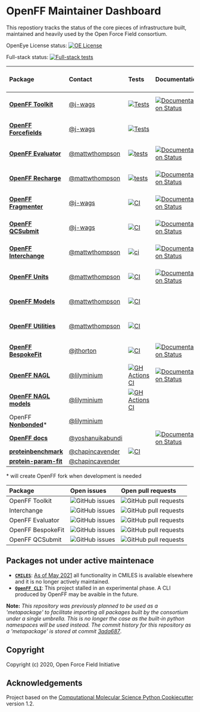 # OpenFF Maintainer Dashboard

This repostiory tracks the status of the core pieces of infrastructure built, maintained and heavily used by the Open Force Field consortium.

OpenEye License status:
[![OE License](https://github.com/openforcefield/status/actions/workflows/oe_license.yml/badge.svg?branch=main)](https://github.com/openforcefield/status/actions/workflows/oe_license.yml)

Full-stack status:
[![Full-stack tests](https://github.com/openforcefield/status/actions/workflows/full-stack.yaml/badge.svg)](https://github.com/openforcefield/status/actions/workflows/full-stack.yaml)

| Package | Contact | Tests | Documentation | Coverage | Conda build | pre-commit CI
|:--|:--|:--|:--|:--|:--|:--
| [**OpenFF Toolkit**](https://github.com/openforcefield/openff-toolkit) | [@j-wags] | [![Tests](https://github.com/openforcefield/openff-toolkit/actions/workflows/CI.yml/badge.svg)](https://github.com/openforcefield/openff-toolkit/actions/workflows/CI.yml) | [![Documentation Status](https://readthedocs.org/projects/open-forcefield-toolkit/badge/?version=latest)](https://open-forcefield-toolkit.readthedocs.io/en/latest/?badge=latest) | [![codecov.io](https://codecov.io/github/openforcefield/openff-toolkit/coverage.svg?branch=main)](https://codecov.io/github/openforcefield/openff-toolkit?branch=main) | [![conda-forge](https://img.shields.io/conda/v/conda-forge/openff-toolkit.svg)](https://anaconda.org/conda-forge/openff-toolkit) | [![pre-commit.ci status](https://results.pre-commit.ci/badge/github/openforcefield/openff-toolkit/main.svg)](https://results.pre-commit.ci/latest/github/openforcefield/openff-toolkit/main)
| [**OpenFF Forcefields**](https://github.com/openforcefield/openff-forcefields) | [@j-wags] | [![Tests](https://github.com/openforcefield/openff-forcefields/actions/workflows/CI.yml/badge.svg)](https://github.com/openforcefield/openff-forcefields/actions/workflows/CI.yml) | | | [![conda-forge](https://img.shields.io/conda/v/conda-forge/openff-forcefields.svg)](https://anaconda.org/conda-forge/openff-forcefields)
| [**OpenFF Evaluator**](https://github.com/openforcefield/openff-evaluator) | [@mattwthompson] | [![tests](https://github.com/openforcefield/openff-evaluator/actions/workflows/ci.yaml/badge.svg)](https://github.com/openforcefield/openff-evaluator/actions/workflows/ci.yaml) | [![Documentation Status](https://readthedocs.org/projects/openff-evaluator/badge/?version=latest)](https://openff-evaluator.readthedocs.io/en/latest/?badge=latest) | [![codecov.io](https://codecov.io/github/openforcefield/openff-evaluator/coverage.svg?branch=main)](https://codecov.io/github/openforcefield/openff-evaluator?branch=main) | [![conda-forge](https://img.shields.io/conda/v/conda-forge/openff-evaluator.svg)](https://anaconda.org/conda-forge/openff-evaluator)
| [**OpenFF Recharge**](https://github.com/openforcefield/openff-recharge) | [@mattwthompson] | [![tests](https://github.com/openforcefield/openff-recharge/actions/workflows/ci.yaml/badge.svg)](https://github.com/openforcefield/openff-recharge/actions/workflows/ci.yaml) | [![Documentation Status](https://readthedocs.org/projects/openff-recharge/badge/?version=stable)](https://docs.openforcefield.org/projects/recharge/en/stable/?badge=stable) | [![codecov.io](https://codecov.io/github/openforcefield/openff-recharge/coverage.svg?branch=main)](https://codecov.io/github/openforcefield/openff-recharge?branch=main) | [![conda-forge](https://img.shields.io/conda/v/conda-forge/openff-recharge.svg)](https://anaconda.org/conda-forge/openff-recharge)
| [**OpenFF Fragmenter**](https://github.com/openforcefield/fragmenter) | [@j-wags] | [![CI](https://github.com/openforcefield/openff-fragmenter/actions/workflows/ci.yaml/badge.svg)](https://github.com/openforcefield/openff-fragmenter/actions/workflows/ci.yaml) | [![Documentation Status](https://readthedocs.org/projects/fragmenter/badge/?version=latest)](https://fragmenter.readthedocs.io/en/latest/?badge=latest) | [![codecov](https://codecov.io/gh/openforcefield/openff-fragmenter/branch/main/graph/badge.svg)](https://codecov.io/gh/openforcefield/fragmenter/branch/main) | [![conda-forge](https://img.shields.io/conda/v/conda-forge/openff-fragmenter.svg)](https://anaconda.org/conda-forge/openff-fragmenter)
| [**OpenFF QCSubmit**](https://github.com/openforcefield/openff-qcsubmit) | [@j-wags] | [![CI](https://github.com/openforcefield/openff-qcsubmit/actions/workflows/CI.yml/badge.svg)](https://github.com/openforcefield/openff-qcsubmit/actions/workflows/CI.yml) | [![Documentation Status](https://readthedocs.org/projects/openff-qcsubmit/badge/?version=latest)](https://openff-qcsubmit.readthedocs.io/en/latest/?badge=latest) | [![codecov](https://codecov.io/gh/openforcefield/openff-qcsubmit/branch/main/graph/badge.svg)](https://codecov.io/gh/openforcefield/openff-qcsubmit/branch/main) | [![conda-forge](https://img.shields.io/conda/v/conda-forge/openff-qcsubmit.svg)](https://anaconda.org/conda-forge/openff-qcsubmit)
| [**OpenFF Interchange**](https://github.com/openforcefield/openff-interchange) | [@mattwthompson] | [![ci](https://github.com/openforcefield/openff-interchange/actions/workflows/ci.yaml/badge.svg)](https://github.com/openforcefield/openff-interchange/actions/workflows/ci.yaml) | [![Documentation Status](https://readthedocs.org/projects/openff-interchange/badge/?version=latest)](https://openff-interchange.readthedocs.io/en/latest/?badge=latest) | [![codecov.io](https://codecov.io/github/openforcefield/openff-interchange/coverage.svg?branch=main)](https://codecov.io/github/openforcefield/openff-interchange?branch=main) | [![conda-forge](https://img.shields.io/conda/v/conda-forge/openff-interchange.svg)](https://anaconda.org/conda-forge/openff-interchange) | [![pre-commit.ci status](https://results.pre-commit.ci/badge/github/openforcefield/openff-interchange/main.svg)](https://results.pre-commit.ci/latest/github/openforcefield/openff-interchange/main)
| [**OpenFF Units**](https://github.com/openforcefield/openff-units) | [@mattwthompson] | [![CI](https://github.com/openforcefield/openff-units/actions/workflows/ci.yaml/badge.svg)](https://github.com/openforcefield/openff-units/actions/workflows/ci.yaml) | [![Documentation Status](https://readthedocs.org/projects/openff-units/badge/?version=latest)](https://openff-units.readthedocs.io/en/latest/?badge=latest) | [![codecov.io](https://codecov.io/github/openforcefield/openff-units/coverage.svg?branch=main)](https://codecov.io/github/openforcefield/openff-units?branch=main) | [![conda-forge](https://img.shields.io/conda/v/conda-forge/openff-units.svg)](https://anaconda.org/conda-forge/openff-units)
| [**OpenFF Models**](https://github.com/openforcefield/openff-models) | [@mattwthompson] | [![CI](https://github.com/openforcefield/openff-models/actions/workflows/ci.yaml/badge.svg)](https://github.com/openforcefield/openff-models/actions/workflows/ci.yaml) | | [![codecov.io](https://codecov.io/github/openforcefield/openff-models/coverage.svg?branch=main)](https://codecov.io/github/openforcefield/openff-models?branch=main) | [![conda-forge](https://img.shields.io/conda/v/conda-forge/openff-models.svg)](https://anaconda.org/conda-forge/openff-models)
| [**OpenFF Utilities**](https://github.com/openforcefield/openff-utilities) | [@mattwthompson] | [![CI](https://github.com/openforcefield/openff-utilities/actions/workflows/ci.yaml/badge.svg)](https://github.com/openforcefield/openff-utilities/actions/workflows/ci.yaml) | | [![codecov.io](https://codecov.io/github/openforcefield/openff-utilities/coverage.svg?branch=main)](https://codecov.io/github/openforcefield/openff-utilities?branch=main) | [![conda-forge](https://img.shields.io/conda/v/conda-forge/openff-utilities.svg)](https://anaconda.org/conda-forge/openff-utilities)
| [**OpenFF BespokeFit**](https://github.com/openforcefield/openff-bespokefit) | [@jthorton] | [![CI](https://github.com/openforcefield/openff-bespokefit/actions/workflows/CI.yaml/badge.svg)](https://github.com/openforcefield/openff-bespokefit/actions/workflows/CI.yaml) | [![Documentation Status](https://readthedocs.org/projects/openff-bespokefit/badge/?version=stable)](https://docs.openforcefield.org/projects/bespokefit/en/stable/?badge=stable) | [![codecov](https://codecov.io/gh/openforcefield/openff-bespokefit/branch/main/graph/badge.svg)](https://codecov.io/gh/openforcefield/openff-bespokefit/branch/main) | [![conda-forge](https://img.shields.io/conda/v/conda-forge/openff-bespokefit.svg)](https://anaconda.org/conda-forge/openff-bespokefit) | [![pre-commit.ci status](https://results.pre-commit.ci/badge/github/openforcefield/openff-bespokefit/main.svg)](https://results.pre-commit.ci/latest/github/openforcefield/openff-bespokefit/main)
| [**OpenFF NAGL**](https://github.com/openforcefield/openff-nagl) | [@lilyminium] | [![GH Actions CI](https://github.com/openforcefield/openff-nagl/actions/workflows/gh-ci.yaml/badge.svg)](https://github.com/openforcefield/openff-nagl/actions/workflows/gh-ci.yaml) | [![Documentation Status](https://readthedocs.org/projects/openff-nagl/badge/?version=stable)](https://docs.openforcefield.org/projects/nagl/en/stable/?badge=stable) | [![codecov](https://codecov.io/gh/openforcefield/openff-nagl/branch/main/graph/badge.svg)](https://codecov.io/gh/openforcefield/openff-nagl/branch/main) | [![conda-forge](https://img.shields.io/conda/v/conda-forge/openff-nagl.svg)](https://anaconda.org/conda-forge/openff-nagl)
| [**OpenFF NAGL models**](https://github.com/openforcefield/openff-nagl-models) | [@lilyminium] | [![GH Actions CI](https://github.com/openforcefield/openff-nagl-models/actions/workflows/CI.yml/badge.svg)](https://github.com/openforcefield/openff-nagl-models/actions/workflows/CI.yaml) | | | [![conda-forge](https://img.shields.io/conda/v/conda-forge/openff-nagl-models.svg)](https://anaconda.org/conda-forge/openff-nagl-models)
| OpenFF [**Nonbonded**](https://github.com/SimonBoothroyd/nonbonded)\* | [@lilyminium]
| [**OpenFF docs**](https://github.com/openforcefield/openff-docs) | [@yoshanuikabundi] | | [![Documentation Status](https://readthedocs.org/projects/openff-docs/badge/?version=latest)](https://docs.openforcefield.org/en/latest/?badge=latest)
| [**proteinbenchmark**](https://github.com/openforcefield/proteinbenchmark) | [@chapincavender] | [![CI](https://github.com/openforcefield/proteinbenchmark/actions/workflows/CI.yaml/badge.svg)](https://github.com/openforcefield/proteinbenchmark/actions/workflows/CI.yaml) | | [![codecov](https://codecov.io/gh/chapincavender/proteinbenchmark/branch/main/graph/badge.svg)](https://codecov.io/gh/chapincavender/proteinbenchmark/branch/main)
| [**protein-param-fit**](https://github.com/openforcefield/protein-param-fit) | [@chapincavender]

\* will create OpenFF fork when development is needed

| Package | Open issues | Open pull requests |
|:--|:--|:--|
| OpenFF Toolkit | ![GitHub issues](https://img.shields.io/github/issues/openforcefield/openff-toolkit) | ![GitHub pull requests](https://img.shields.io/github/issues-pr/openforcefield/openff-toolkit) |
| Interchange | ![GitHub issues](https://img.shields.io/github/issues/openforcefield/openff-interchange) | ![GitHub pull requests](https://img.shields.io/github/issues-pr/openforcefield/openff-interchange) |
| OpenFF Evaluator | ![GitHub issues](https://img.shields.io/github/issues/openforcefield/openff-evaluator) | ![GitHub pull requests](https://img.shields.io/github/issues-pr/openforcefield/openff-evaluator) |
| OpenFF BespokeFit | ![GitHub issues](https://img.shields.io/github/issues/openforcefield/openff-bespokefit) | ![GitHub pull requests](https://img.shields.io/github/issues-pr/openforcefield/openff-bespokefit) |
| OpenFF QCSubmit | ![GitHub issues](https://img.shields.io/github/issues/openforcefield/openff-qcsubmit) | ![GitHub pull requests](https://img.shields.io/github/issues-pr/openforcefield/openff-qcsubmit) |

[@j-wags]: https://github.com/j-wags
[@dotsdl]: https://github.com/dotsdl
[@mattwthompson]: https://github.com/mattwthompson
[@lilyminium]: https://github.com/lilyminium
[@Yoshanuikabundi]: https://github.com/Yoshanuikabundi
[@chapincavender]: https://github.com/chapincavender
[@jthorton]: https://github.com/jthorton

## Packages not under active maintenace

* [**`CMILES`**](https://github.com/openforcefield/cmiles): [As of May 2021](https://github.com/openforcefield/cmiles/tree/9befbd02c93525f90c2f4af12e951d90cb9618b1#cmiles-is-no-longer-actively-maintained) all functionality in CMILES is available elsewhere and it is no longer actively maintained.
* [**`OpenFF CLI`**](https://github.com/openforcefield/openff-cli): This project stalled in an experimental phase. A CLI produced by OpenFF may be avaible in the future.

**Note:** *This repository was previously planned to be used as a 'metapackage' to facilitate importing all packages built by the consortium under a single umbrella. This is no longer the case as the built-in python namespaces will be used instead. The commit history for this repository as a 'metapackage' is stored at commit [3ada687](3ada68743104d49f7ee03c933fde6af3ce78d972)*.

## Copyright

Copyright (c) 2020, Open Force Field Initiative

## Acknowledgements

Project based on the
[Computational Molecular Science Python Cookiecutter](https://github.com/molssi/cookiecutter-cms) version 1.2.
